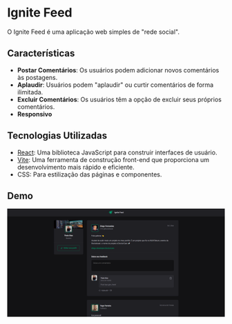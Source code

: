 # Ignite Feed

O Ignite Feed é uma aplicação web simples de "rede social".

## Características

-   **Postar Comentários**: Os usuários podem adicionar novos comentários às postagens.
-   **Aplaudir**: Usuários podem "aplaudir" ou curtir comentários de forma ilimitada.
-   **Excluir Comentários**: Os usuários têm a opção de excluir seus próprios comentários.
-   **Responsivo**

## Tecnologias Utilizadas

-   [React](https://reactjs.org/): Uma biblioteca JavaScript para construir interfaces de usuário.
-   [Vite](https://vitejs.dev/): Uma ferramenta de construção front-end que proporciona um desenvolvimento mais rápido e eficiente.
-   CSS: Para estilização das páginas e componentes.

## Demo

<img src="https://github.com/Thais-DN/Ignite-Feed/blob/master/src/assets/feed.png">

<!-- Confira você mesmo: [Ignite-Feed](link) -->
